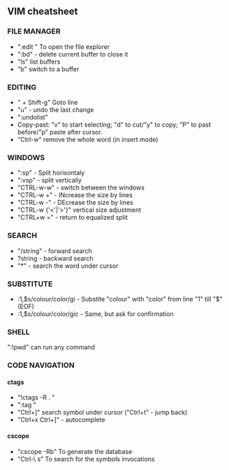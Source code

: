 ## VIM cheatsheet

### FILE MANAGER
* ":edit <dirname>" To open the file explorer
* ":bd" - delete current buffer to close it
* "ls" list buffers
* "b<number>" switch to a buffer

### EDITING
* "<lineno> + Shift-g" Goto line
* "<number>u" - undo the last change 
* ":undolist" 
* Copy-past: "v" to start selecting; "d" to cut/"y" to copy; "P" to past before/"p" paste after cursor.
* "Ctrl-w" remove the whole word (in insert mode)

### WINDOWS
* ":sp" - Split horisontaly
* ":vsp" - split vertically
* "CTRL-w-w" - switch between the windows
* "CTRL-w <number>+" - INcrease the size by <number> lines
* "CTRL-w <number>-" - DEcrease the size by <number> lines
* "CTRL-w <number>{'<'|'>'}" vertical size adjustment
* "CTRL+w =" - return to equalized split

### SEARCH
* "/string" - forward search
* ?string - backward search
* "*" - search the word under cursor

### SUBSTITUTE
* :1,$s/colour/color/gi - Substite "colour" with "color" from line "1" till "$" (EOF)
* :1,$s/colour/color/gic - Same, but ask for confirmation

### SHELL
":!pwd" can run any command

### CODE NAVIGATION
#### ctags
* "!ctags -R . "
* ":tag <name>" 
* "Ctrl+]" search symbol under cursor ("Ctrl+t" - jump back)
* "Ctrl+x Ctrl+]" - autocomplete
#### cscope
* "cscope -Rb" To generate the database
* "Ctrl-\ s" To search for the symbols invocations
